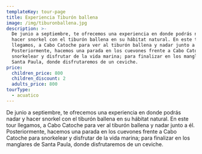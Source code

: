 ```yaml
---
templateKey: tour-page
title: Experiencia Tiburón ballena
image: /img/tiburonballena.jpg
description: >-
  De junio a septiembre, te ofrecemos una experiencia en donde podrás nadar y
  hacer snorkel con el tiburón ballena en su hábitat natural. En este tour
  llegamos, a Cabo Catoche para ver al tiburón ballena y nadar junto a él.
  Posteriormente, hacemos una parada en los cuevones frente a Cabo Catoche para
  snorkelear y disfrutar de la vida marina; para finalizar en los manglares de
  Santa Paula, donde disfrutaremos de un ceviche.
price:
  children_price: 800
  children_discount: 2
  adults_price: 800
tourType:
  - acuatico
---
```

De junio a septiembre, te ofrecemos una experiencia en donde podrás nadar y hacer snorkel con el tiburón ballena en su hábitat natural. En este tour llegamos, a Cabo Catoche para ver al tiburón ballena y nadar junto a él. Posteriormente, hacemos una parada en los cuevones frente a Cabo Catoche para snorkelear y disfrutar de la vida marina; para finalizar en los manglares de Santa Paula, donde disfrutaremos de un ceviche.
